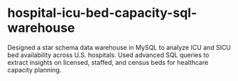 # hospital-icu-bed-capacity-sql-warehouse
Designed a star schema data warehouse in MySQL to analyze ICU and SICU bed availability across U.S. hospitals. Used advanced SQL queries to extract insights on licensed, staffed, and census beds for healthcare capacity planning.
